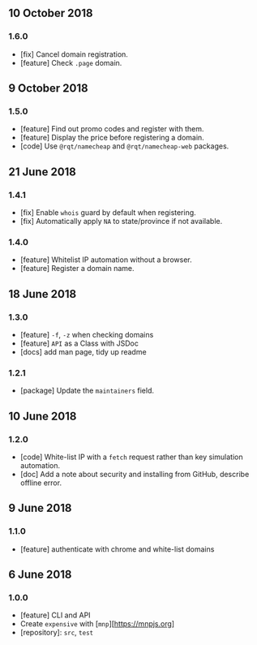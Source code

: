 ## 10 October 2018

### 1.6.0

- [fix] Cancel domain registration.
- [feature] Check `.page` domain.

## 9 October 2018

### 1.5.0

- [feature] Find out promo codes and register with them.
- [feature] Display the price before registering a domain.
- [code] Use `@rqt/namecheap` and `@rqt/namecheap-web` packages.

## 21 June 2018

### 1.4.1

- [fix] Enable `whois` guard by default when registering.
- [fix] Automatically apply `NA` to state/province if not available.

### 1.4.0

- [feature] Whitelist IP automation without a browser.
- [feature] Register a domain name.

## 18 June 2018

### 1.3.0

- [feature] `-f`, `-z` when checking domains
- [feature] `API` as a Class with JSDoc
- [docs] add man page, tidy up readme

### 1.2.1

- [package] Update the `maintainers` field.

## 10 June 2018

### 1.2.0

- [code] White-list IP with a `fetch` request rather than key simulation automation.
- [doc] Add a note about security and installing from GitHub, describe offline error.

## 9 June 2018

### 1.1.0

- [feature] authenticate with chrome and white-list domains

## 6 June 2018

### 1.0.0

- [feature] CLI and API
- Create `expensive` with [`mnp`][https://mnpjs.org]
- [repository]: `src`, `test`
